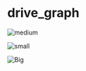 # drive_graph
![medium](https://s3.amazonaws.com/uploads.hipchat.com/24338/861935/PvVAYaPkUev2B9L/Screen%20Shot%202016-01-19%20at%203.55.42%20PM.png)

![small](https://s3.amazonaws.com/uploads.hipchat.com/24338/861935/rEu4HpIwHgFcvWY/Screen%20Shot%202016-01-19%20at%204.41.28%20PM.png)


![Big](https://s3.amazonaws.com/uploads.hipchat.com/24338/861935/XRIslO48dpBOws7/Screen%20Shot%202016-01-19%20at%206.01.21%20PM.png)
